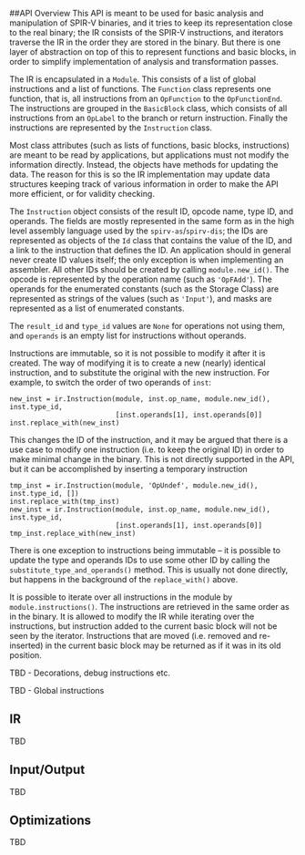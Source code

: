 ##API Overview
This API is meant to be used for basic analysis and manipulation of SPIR-V 
binaries, and it tries to keep its representation close to the real binary;
the IR consists of the SPIR-V instructions, and iterators traverse the IR
in the order they are stored in the binary. But there is one layer of
abstraction on top of this to represent functions and basic blocks, in
order to simplify implementation of analysis and transformation passes.

The IR is encapsulated in a `Module`. This consists of a list of global
instructions and a list of functions. The `Function` class represents
one function, that is, all instructions from an `OpFunction` to the
`OpFunctionEnd`. The instructions are grouped in the `BasicBlock` class,
which consists of all instructions from an `OpLabel` to the branch or return
instruction. Finally the instructions are represented by the `Instruction`
class.

Most class attributes (such as lists of functions, basic blocks,
instructions) are meant to be read by applications, but applications must
not modify the information directly. Instead, the objects have methods
for updating the data. The reason for this is so the IR implementation
may update data structures keeping track of various information in order to
make the API more efficient, or for validity checking.

The `Instruction` object consists of the result ID, opcode name, type ID, and
operands. The fields are mostly represented in the same form as in the
high level assembly language used by the `spirv-as`/`spirv-dis`; the IDs
are represented as objects of the `Id` class that contains the value of the ID,
and a link to the instruction that defines the ID. An application should in general
never create ID values itself; the only exception is when implementing an assembler.
All other IDs should be created by calling `module.new_id()`. The opcode is represented by
the operation name (such as `'OpFAdd'`). The operands for the enumerated constants (such as
the Storage Class) are represented as strings of the values (such as
`'Input'`), and masks are represented as a list of enumerated constants.

The `result_id` and `type_id` values are `None` for operations not using
them, and `operands` is an empty list for instructions without operands.

Instructions are immutable, so it is not possible to modify it after
it is created. The way of modifying it is to create a new (nearly)
identical instruction, and to substitute the original with the new
instruction. For example, to switch the order of two operands of
`inst`:

```
new_inst = ir.Instruction(module, inst.op_name, module.new_id(), inst.type_id,
                          [inst.operands[1], inst.operands[0]]
inst.replace_with(new_inst)
```

This changes the ID of the instruction, and it may be argued that 
there is a use case to modify one instruction (i.e. to keep the
original ID) in order to make minimal change in the binary. This
is not directly supported in the API, but it can be accomplished
by inserting a temporary instruction

```
tmp_inst = ir.Instruction(module, 'OpUndef', module.new_id(), inst.type_id, [])
inst.replace_with(tmp_inst)
new_inst = ir.Instruction(module, inst.op_name, module.new_id(), inst.type_id,
                          [inst.operands[1], inst.operands[0]]
tmp_inst.replace_with(new_inst)
```

There is one exception to instructions being immutable – it is possible to update
the type and operands IDs to use some other ID by calling the
`substitute_type_and_operands()` method. This is usually not done
directly, but happens in the background of the `replace_with()` above.

It is possible to iterate
over all instructions in the module by `module.instructions()`. The
instructions are retrieved in the same order as in the binary. It is
allowed to modify the IR while iterating over the instructions, but
instruction added to the current basic block will not be seen by the
iterator. Instructions that are moved (i.e. removed and re-inserted)
in the current basic block may be returned as if it was in its old
position.

TBD - Decorations, debug instructions etc.

TBD - Global instructions

## IR
TBD

## Input/Output
TBD

## Optimizations
TBD
